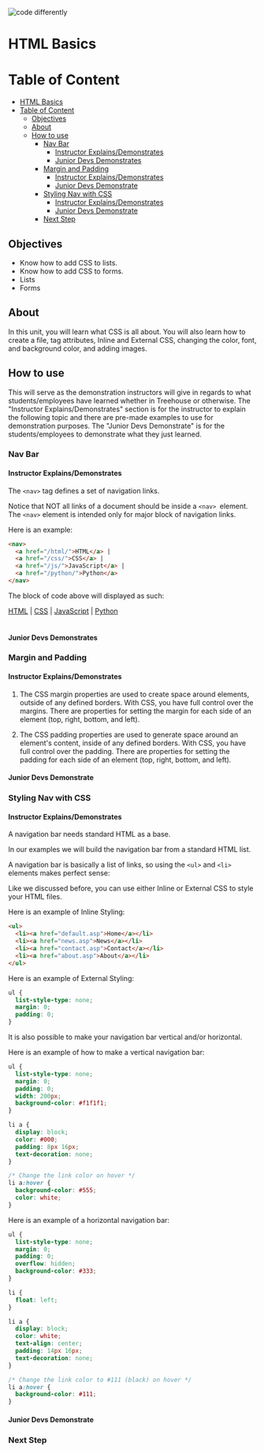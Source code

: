 ![code differently](https://user-images.githubusercontent.com/54545904/91590200-f82ec600-e928-11ea-9433-eea450388abf.png)

# HTML Basics

# Table of Content

- [HTML Basics](#html-basics)
- [Table of Content](#table-of-content)
  - [Objectives](#objectives)
  - [About](#about)
  - [How to use](#how-to-use)
    - [Nav Bar](#nav-bar)
      - [Instructor Explains/Demonstrates](#instructor-explainsdemonstrates)
      - [Junior Devs Demonstrates](#junior-devs-demonstrates)
    - [Margin and Padding](#margin-and-padding)
      - [Instructor Explains/Demonstrates](#instructor-explainsdemonstrates-1)
      - [Junior Devs Demonstrate](#junior-devs-demonstrate)
    - [Styling Nav with CSS](#styling-nav-with-css)
      - [Instructor Explains/Demonstrates](#instructor-explainsdemonstrates-2)
      - [Junior Devs Demonstrate](#junior-devs-demonstrate-1)
    - [Next Step](#next-step)

## Objectives

- Know how to add CSS to lists.
- Know how to add CSS to forms.
- Lists
- Forms

## About

In this unit, you will learn what CSS is all about. You will also learn how to create a file,  tag attributes, Inline and External CSS, changing the color, font, and background color, and adding images.


## How to use

This will serve as the demonstration instructors will give in regards to what students/employees have learned whether in Treehouse or otherwise. The "Instructor Explains/Demonstrates" section is for the instructor to explain the following topic and there are pre-made examples to use for demonstration purposes. The "Junior Devs Demonstrate" is for the students/employees to demonstrate what they just learned.

### Nav Bar

#### Instructor Explains/Demonstrates

The ```<nav>``` tag defines a set of navigation links.

Notice that NOT all links of a document should be inside a ```<nav> ```element. The ```<nav>``` element is intended only for major block of navigation links.

Here is an example:
```html
<nav>
  <a href="/html/">HTML</a> |
  <a href="/css/">CSS</a> |
  <a href="/js/">JavaScript</a> |
  <a href="/python/">Python</a>
</nav>
```
The block of code above will displayed as such:
<nav>
  <a href="/html/">HTML</a> |
  <a href="/css/">CSS</a> |
  <a href="/js/">JavaScript</a> |
  <a href="/python/">Python</a>
</nav>
<br>

#### Junior Devs Demonstrates

### Margin and Padding

#### Instructor Explains/Demonstrates

1. The CSS margin properties are used to create space around elements, outside of any defined borders.
With CSS, you have full control over the margins. There are properties for setting the margin for each side of an element (top, right, bottom, and left).

2. The CSS padding properties are used to generate space around an element's content, inside of any defined borders. With CSS, you have full control over the padding. There are properties for setting the padding for each side of an element (top, right, bottom, and left).


#### Junior Devs Demonstrate

### Styling Nav with CSS

#### Instructor Explains/Demonstrates

A navigation bar needs standard HTML as a base.

In our examples we will build the navigation bar from a standard HTML list.

A navigation bar is basically a list of links, so using the ```<ul>``` and ```<li>``` elements makes perfect sense:

Like we discussed before, you can use either Inline or External CSS to style your HTML files.

Here is an example of Inline Styling:
```html
<ul>
  <li><a href="default.asp">Home</a></li>
  <li><a href="news.asp">News</a></li>
  <li><a href="contact.asp">Contact</a></li>
  <li><a href="about.asp">About</a></li>
</ul>
```

Here is an example of External Styling:
```css
ul {
  list-style-type: none;
  margin: 0;
  padding: 0;
}
```

It is also possible to make your navigation bar vertical and/or horizontal.

Here is an example of how to make a vertical navigation bar:
```css
ul {
  list-style-type: none;
  margin: 0;
  padding: 0;
  width: 200px;
  background-color: #f1f1f1;
}

li a {
  display: block;
  color: #000;
  padding: 8px 16px;
  text-decoration: none;
}

/* Change the link color on hover */
li a:hover {
  background-color: #555;
  color: white;
}
```

Here is an example of a horizontal navigation bar: 
```css
ul {
  list-style-type: none;
  margin: 0;
  padding: 0;
  overflow: hidden;
  background-color: #333;
}

li {
  float: left;
}

li a {
  display: block;
  color: white;
  text-align: center;
  padding: 14px 16px;
  text-decoration: none;
}

/* Change the link color to #111 (black) on hover */
li a:hover {
  background-color: #111;
}
```
#### Junior Devs Demonstrate

### Next Step